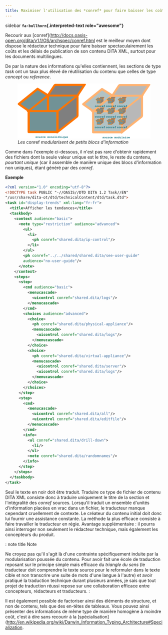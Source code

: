 ```yaml
---
title: Maximiser l'utilisation des *conref* pour faire baisser les coûts
---
```


 sidebar
**`fa-bullhorn`{.interpreted-text role="awesome"}**

Recourir aux
\[conref\](<http://docs.oasis-open.org/dita/v1.1/OS/archspec/conref.html>
est le meilleur moyen dont dispose le rédacteur technique pour faire
baisser spectaculairement les coûts et les délais de publication de son
contenu DITA XML, surtout pour les documents multilingues.


De par la nature des informations qu'elles contiennent, les sections de
type *task* ont un taux plus élevé de réutilisation du contenu que
celles de type *concept* ou *reference*.

<figure>
<img src="graphics/maximiser-conref.svg"
alt="graphics/maximiser-conref.svg" />
<figcaption><em>Les</em> conref <em>modularisent de petits blocs
d'information</em></figcaption>
</figure>

Comme dans l'exemple ci-dessous, il n'est pas rare d'obtenir
rapidement des fichiers dont la seule valeur unique est le titre, le
reste du contenu, *pourtant unique* (car il assemble de manière unique
des blocs d'information non uniques), étant généré par des *conref*.

**Exemple**

``` xml
<?xml version="1.0" encoding="utf-8"?>
<!DOCTYPE task PUBLIC "-//OASIS//DTD DITA 1.2 Task//EN"
"/usr/share/dita-ot/dtd/technicalContent/dtd/task.dtd">
<task id="display-trends" xml:lang="fr-fr">
  <title>Afficher les tendances</title>
  <taskbody>
    <context audience="basic">
      <note type="restriction" audience="advanced">
        <ul>
          <li>
            <ph conref="shared.dita/ip-control"/>
          </li>
        </ul>
        <ph conref="../../shared/shared.dita/see-user-guide"
        audience="no-user-guide"/>
      </note>
    </context>
    <steps>
      <step>
        <cmd audience="basic">
          <menucascade>
            <uicontrol conref="shared.dita/logs"/>
          </menucascade>
        </cmd>
        <choices audience="advanced">
          <choice>
            <ph conref="shared.dita/physical-appliance"/>
            <menucascade>
              <uicontrol conref="shared.dita/logs"/>
            </menucascade>
          </choice>
          <choice>
            <ph conref="shared.dita/virtual-appliance"/>
            <menucascade>
              <uicontrol conref="shared.dita/server"/>
              <uicontrol conref="shared.dita/logs"/>
            </menucascade>
          </choice>
        </choices>
      </step>
      <step>
        <cmd>
          <menucascade>
            <uicontrol conref="shared.dita/all"/>
            <uicontrol conref="shared.dita/editfile"/>
          </menucascade>
        </cmd>
        <info>
          <ul conref="shared.dita/drill-down">
            <li/>
          </ul>
          <note conref="shared.dita/randomnames"/>
        </info>
      </step>
    </steps>
  </taskbody>
</task>
```

Seul le texte en noir doit être traduit. Traduire ce type de fichier de
contenu DITA XML consiste donc à traduire uniquement le titre de la
section et l'intégralité des *conref* sources. Lorsqu'il traduit un
ensemble d'unités d'information placées en vrac dans un fichier, le
traducteur manque cependant cruellement de contexte. Le créateur du
contenu initial doit donc lui fournir une assistance constante. La
méthode la plus efficace consiste à faire travailler le traducteur en
régie. Avantage supplémentaire : il pourra ainsi interroger non
seulement le rédacteur technique, mais également les concepteurs du
produit.

: note
 title
Note


Ne croyez pas qu'il s'agit là d'une contrainte spécifiquement induite
par la modularisation poussée du contenu. Pour avoir fait une école de
traduction reposant sur le principe simple mais efficace du *triangle du
sens* (le traducteur doit comprendre le texte source pour le reformuler
dans le texte cible et non transcrire une suite de mots d'une langue à
l'autre) et avoir pratiqué la traduction technique durant plusieurs
années, je sais que tout projet de traduction réussi repose sur une
collaboration efficace entre concepteurs, rédacteurs et traducteurs.
:

Il est également possible de factoriser ainsi des éléments de structure,
et non de contenu, tels que des en-têtes de tableaux. Vous pouvez ainsi
présenter des informations de même type de manière homogène à moindre
coût, c'est à dire sans recourir à la
\[spécialisation\](<http://en.wikipedia.org/wiki/Darwin_Information_Typing_Architecture#Specialization>.

